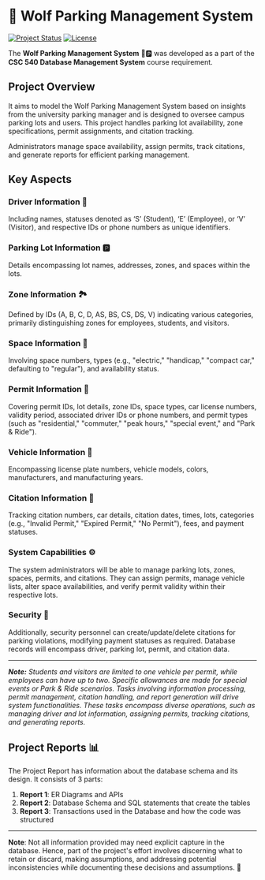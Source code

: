 # 🐺 Wolf Parking Management System

[![Project Status](https://img.shields.io/badge/Status-Completed-brightgreen.svg)](https://yourprojectstatuspage.com)
[![License](https://img.shields.io/badge/License-MIT-blue.svg)](https://opensource.org/licenses/MIT)

The **Wolf Parking Management System** 🚗🅿️ was developed as a part of the **CSC 540 Database Management System** course requirement.

## Project Overview

It aims to model the Wolf Parking Management System based on insights from the university parking manager and is designed to oversee campus parking lots and users. This project handles parking lot availability, zone specifications, permit assignments, and citation tracking.

Administrators manage space availability, assign permits, track citations, and generate reports for efficient parking management.

## Key Aspects

### Driver Information 🚦

Including names, statuses denoted as ‘S’ (Student), ‘E’ (Employee), or ‘V’ (Visitor), and respective IDs or phone numbers as unique identifiers.

### Parking Lot Information 🅿️

Details encompassing lot names, addresses, zones, and spaces within the lots.

### Zone Information 🏞️

Defined by IDs (A, B, C, D, AS, BS, CS, DS, V) indicating various categories, primarily distinguishing zones for employees, students, and visitors.

### Space Information 🚀

Involving space numbers, types (e.g., "electric," "handicap," "compact car," defaulting to "regular"), and availability status.

### Permit Information 🎫
Covering permit IDs, lot details, zone IDs, space types, car license numbers, validity period, associated driver IDs or phone numbers, and permit types (such as "residential," "commuter," "peak hours," "special event," and "Park & Ride").

### Vehicle Information 🚗
Encompassing license plate numbers, vehicle models, colors, manufacturers, and manufacturing years.

### Citation Information 🚨
Tracking citation numbers, car details, citation dates, times, lots, categories (e.g., "Invalid Permit," "Expired Permit," "No Permit"), fees, and payment statuses.

### System Capabilities ⚙️
The system administrators will be able to manage parking lots, zones, spaces, permits, and citations. They can assign permits, manage vehicle lists, alter space availabilities, and verify permit validity within their respective lots.

### Security 🔐
Additionally, security personnel can create/update/delete citations for parking violations, modifying payment statuses as required. Database records will encompass driver, parking lot, permit, and citation data.

---
***Note:** Students and visitors are limited to one vehicle per permit, while employees can have up to two. Specific allowances are made for special events or Park & Ride scenarios. Tasks involving information processing, permit management, citation handling, and report generation will drive system functionalities. These tasks encompass diverse operations, such as managing driver and lot information, assigning permits, tracking citations, and generating reports.*

## Project Reports 📊

The Project Report has information about the database schema and its design.
It consists of 3 parts:

1. **Report 1**: ER Diagrams and APIs
2. **Report 2**: Database Schema and SQL statements that create the tables
3. **Report 3**: Transactions used in the Database and how the code was structured

---

**Note**: Not all information provided may need explicit capture in the database. Hence, part of the project's effort involves discerning what to retain or discard, making assumptions, and addressing potential inconsistencies while documenting these decisions and assumptions. 📝
